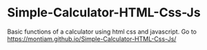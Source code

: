 # Simple-Calculator-HTML-Css-Js
Basic functions of a calculator using html css and javascript.
Go to https://montiam.github.io/Simple-Calculator-HTML-Css-Js/
